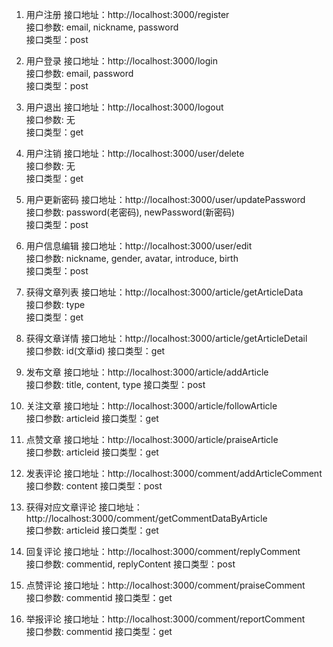 1. 用户注册
接口地址：http://localhost:3000/register      
接口参数: email, nickname, password    
接口类型：post   

2. 用户登录
接口地址：http://localhost:3000/login      
接口参数: email, password    
接口类型：post  

3. 用户退出
接口地址：http://localhost:3000/logout      
接口参数: 无   
接口类型：get

4. 用户注销
接口地址：http://localhost:3000/user/delete      
接口参数: 无   
接口类型：get

5. 用户更新密码
接口地址：http://localhost:3000/user/updatePassword     
接口参数: password(老密码), newPassword(新密码)   
接口类型：post

6. 用户信息编辑
接口地址：http://localhost:3000/user/edit     
接口参数: nickname, gender, avatar, introduce, birth   
接口类型：post  

7. 获得文章列表
接口地址：http://localhost:3000/article/getArticleData    
接口参数: type   
接口类型：get  

8. 获得文章详情
接口地址：http://localhost:3000/article/getArticleDetail    
接口参数: id(文章id) 
接口类型：get

8. 发布文章
接口地址：http://localhost:3000/article/addArticle     
接口参数: title, content, type
接口类型：post

9. 关注文章
接口地址：http://localhost:3000/article/followArticle     
接口参数: articleid
接口类型：get

10. 点赞文章
接口地址：http://localhost:3000/article/praiseArticle     
接口参数: articleid
接口类型：get

11. 发表评论
接口地址：http://localhost:3000/comment/addArticleComment       
接口参数: content
接口类型：post

12. 获得对应文章评论
接口地址：http://localhost:3000/comment/getCommentDataByArticle       
接口参数: articleid
接口类型：get

13. 回复评论
接口地址：http://localhost:3000/comment/replyComment       
接口参数: commentid, replyContent
接口类型：post

14. 点赞评论
接口地址：http://localhost:3000/comment/praiseComment       
接口参数: commentid
接口类型：get

15. 举报评论
接口地址：http://localhost:3000/comment/reportComment       
接口参数: commentid
接口类型：get